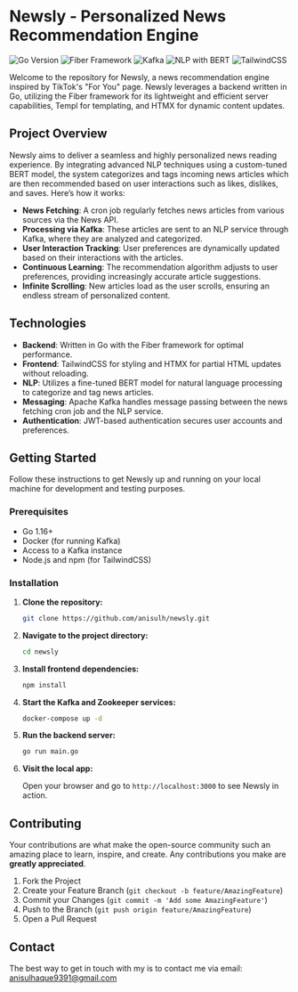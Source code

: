# Newsly - Personalized News Recommendation Engine

![Go Version](https://img.shields.io/badge/Go-1.16-blue.svg)
![Fiber Framework](https://img.shields.io/badge/fiber-v2.x-brightgreen.svg)
![Kafka](https://img.shields.io/badge/Kafka-2.8.0-blue.svg)
![NLP with BERT](https://img.shields.io/badge/NLP-BERT-orange.svg)
![TailwindCSS](https://img.shields.io/badge/TailwindCSS-2.2.x-06B6D4.svg)

Welcome to the repository for Newsly, a news recommendation engine inspired by TikTok's "For You" page. Newsly leverages a backend written in Go, utilizing the Fiber framework for its lightweight and efficient server capabilities, Templ for templating, and HTMX for dynamic content updates.

## Project Overview

Newsly aims to deliver a seamless and highly personalized news reading experience. By integrating advanced NLP techniques using a custom-tuned BERT model, the system categorizes and tags incoming news articles which are then recommended based on user interactions such as likes, dislikes, and saves. Here’s how it works:

- **News Fetching**: A cron job regularly fetches news articles from various sources via the News API.
- **Processing via Kafka**: These articles are sent to an NLP service through Kafka, where they are analyzed and categorized.
- **User Interaction Tracking**: User preferences are dynamically updated based on their interactions with the articles.
- **Continuous Learning**: The recommendation algorithm adjusts to user preferences, providing increasingly accurate article suggestions.
- **Infinite Scrolling**: New articles load as the user scrolls, ensuring an endless stream of personalized content.

## Technologies

- **Backend**: Written in Go with the Fiber framework for optimal performance.
- **Frontend**: TailwindCSS for styling and HTMX for partial HTML updates without reloading.
- **NLP**: Utilizes a fine-tuned BERT model for natural language processing to categorize and tag news articles.
- **Messaging**: Apache Kafka handles message passing between the news fetching cron job and the NLP service.
- **Authentication**: JWT-based authentication secures user accounts and preferences.

## Getting Started

Follow these instructions to get Newsly up and running on your local machine for development and testing purposes.

### Prerequisites

- Go 1.16+
- Docker (for running Kafka)
- Access to a Kafka instance
- Node.js and npm (for TailwindCSS)

### Installation

1. **Clone the repository:**

   ```bash
   git clone https://github.com/anisulh/newsly.git
   ```

2. **Navigate to the project directory:**

   ```bash
   cd newsly
   ```

3. **Install frontend dependencies:**

   ```bash
   npm install
   ```

4. **Start the Kafka and Zookeeper services:**

   ```bash
   docker-compose up -d
   ```

5. **Run the backend server:**

   ```bash
   go run main.go
   ```

6. **Visit the local app:**
   
   Open your browser and go to `http://localhost:3000` to see Newsly in action.

## Contributing

Your contributions are what make the open-source community such an amazing place to learn, inspire, and create. Any contributions you make are **greatly appreciated**.

1. Fork the Project
2. Create your Feature Branch (`git checkout -b feature/AmazingFeature`)
3. Commit your Changes (`git commit -m 'Add some AmazingFeature'`)
4. Push to the Branch (`git push origin feature/AmazingFeature`)
5. Open a Pull Request

## Contact

The best way to get in touch with my is to contact me via email: anisulhaque9391@gmail.com
